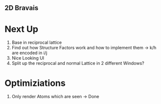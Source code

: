 ## 2D Bravais

# Next Up
1. Base in reciprocal lattice
2. Find out how Structure Factors work and how to implement them -> k/h are encoded in i/j
3. Nice Looking UI
4. Split up the reciprocal and normal Lattice in 2 different Windows?

# Optimiziations
1. Only render Atoms which are seen -> Done 